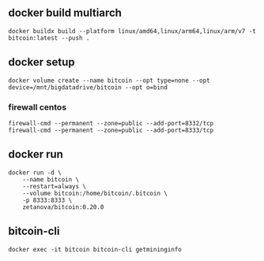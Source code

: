 ## docker build multiarch 
```
docker buildx build --platform linux/amd64,linux/arm64,linux/arm/v7 -t bitcoin:latest --push .
```

## docker setup
```
docker volume create --name bitcoin --opt type=none --opt device=/mnt/bigdatadrive/bitcoin --opt o=bind
```

### firewall centos
```
firewall-cmd --permanent --zone=public --add-port=8332/tcp 
firewall-cmd --permanent --zone=public --add-port=8333/tcp
```

## docker run
```
docker run -d \
    --name bitcoin \
    --restart=always \
    --volume bitcoin:/home/bitcoin/.bitcoin \
    -p 8333:8333 \
    zetanova/bitcoin:0.20.0
```

## bitcoin-cli
`docker exec -it bitcoin bitcoin-cli getmininginfo`